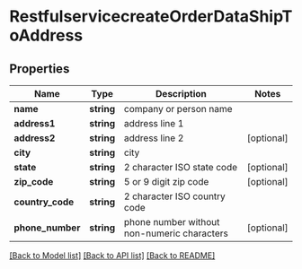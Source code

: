 # RestfulservicecreateOrderDataShipToAddress

## Properties
Name | Type | Description | Notes
------------ | ------------- | ------------- | -------------
**name** | **string** | company or person name | 
**address1** | **string** | address line 1 | 
**address2** | **string** | address line 2 | [optional] 
**city** | **string** | city | 
**state** | **string** | 2 character ISO state code | [optional] 
**zip_code** | **string** | 5 or 9 digit zip code | [optional] 
**country_code** | **string** | 2 character ISO country code | 
**phone_number** | **string** | phone number without non-numeric characters | [optional] 

[[Back to Model list]](../../README.md#documentation-for-models) [[Back to API list]](../../README.md#documentation-for-api-endpoints) [[Back to README]](../../README.md)

